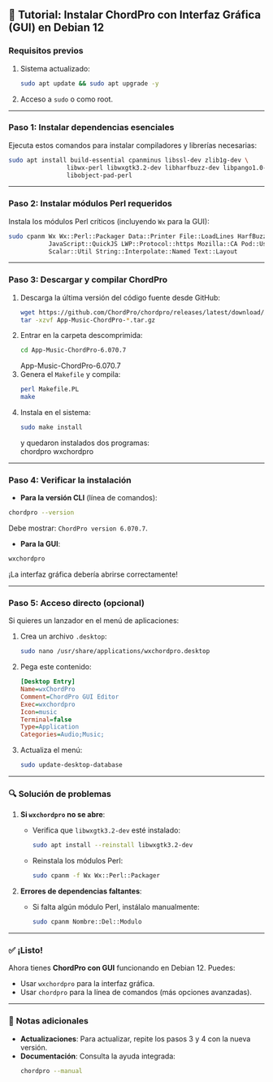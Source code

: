 

## 🎸 **Tutorial: Instalar ChordPro con Interfaz Gráfica (GUI) en Debian 12**
### **Requisitos previos**
1. Sistema actualizado:
   ```bash
   sudo apt update && sudo apt upgrade -y
   ```
2. Acceso a `sudo` o como root.

---

### **Paso 1: Instalar dependencias esenciales**
Ejecuta estos comandos para instalar compiladores y librerías necesarias:
```bash
sudo apt install build-essential cpanminus libssl-dev zlib1g-dev \
                libwx-perl libwxgtk3.2-dev libharfbuzz-dev libpango1.0-dev \
                libobject-pad-perl  
```

---

### **Paso 2: Instalar módulos Perl requeridos**
Instala los módulos Perl críticos (incluyendo `Wx` para la GUI):
```bash
sudo cpanm Wx Wx::Perl::Packager Data::Printer File::LoadLines HarfBuzz::Shaper \
           JavaScript::QuickJS LWP::Protocol::https Mozilla::CA Pod::Usage \
           Scalar::Util String::Interpolate::Named Text::Layout
```

---

### **Paso 3: Descargar y compilar ChordPro**

1. Descarga la última versión del código fuente desde GitHub:
   ```bash
   wget https://github.com/ChordPro/chordpro/releases/latest/download/App-Music-ChordPro-6.070.7.tar.gz
   tar -xzvf App-Music-ChordPro-*.tar.gz  
   ```
2. Entrar en la carpeta descomprimida:
   ```bash 
   cd App-Music-ChordPro-6.070.7
   ```  
   App-Music-ChordPro-6.070.7
3. Genera el `Makefile` y compila:
   ```bash
   perl Makefile.PL
   make
   ```
4. Instala en el sistema:
   ```bash
   sudo make install
   ```  
   y quedaron instalados dos programas:  
   chordpro
   wxchordpro

---

### **Paso 4: Verificar la instalación**
- **Para la versión CLI** (línea de comandos):
```bash
chordpro --version
```
  Debe mostrar: `ChordPro version 6.070.7`.

- **Para la GUI**:
```bash
wxchordpro
```
  ¡La interfaz gráfica debería abrirse correctamente!

---

### **Paso 5: Acceso directo (opcional)**
Si quieres un lanzador en el menú de aplicaciones:
1. Crea un archivo `.desktop`:
   ```bash
   sudo nano /usr/share/applications/wxchordpro.desktop
   ```
2. Pega este contenido:
   ```ini
   [Desktop Entry]
   Name=wxChordPro
   Comment=ChordPro GUI Editor
   Exec=wxchordpro
   Icon=music
   Terminal=false
   Type=Application
   Categories=Audio;Music;
   ```
3. Actualiza el menú:
   ```bash
   sudo update-desktop-database
   ```

---

### 🔍 **Solución de problemas**
1. **Si `wxchordpro` no se abre**:
   - Verifica que `libwxgtk3.2-dev` esté instalado:
     ```bash
     sudo apt install --reinstall libwxgtk3.2-dev
     ```
   - Reinstala los módulos Perl:
     ```bash
     sudo cpanm -f Wx Wx::Perl::Packager
     ```

2. **Errores de dependencias faltantes**:
   - Si falta algún módulo Perl, instálalo manualmente:
     ```bash
     sudo cpanm Nombre::Del::Modulo
     ```

---

### ✅ **¡Listo!**
Ahora tienes **ChordPro con GUI** funcionando en Debian 12. Puedes:
- Usar `wxchordpro` para la interfaz gráfica.
- Usar `chordpro` para la línea de comandos (más opciones avanzadas).

---

### 📌 **Notas adicionales**
- **Actualizaciones**: Para actualizar, repite los pasos 3 y 4 con la nueva versión.
- **Documentación**: Consulta la ayuda integrada:
  ```bash
  chordpro --manual
  ```
